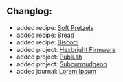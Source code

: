 ## Changlog:
- added recipe: [Soft Pretzels](/recipes/soft-pretzels.html)
- added recipe: [Bread](/recipes/bread.html)
- added recipe: [Biscotti](/recipes/biscotti.html)
- added project: [Hexbright Firmware](https://www.github.com/subcurmudgeon/hexbright-firmware)
- added project: [Publi.sh](https://www.github.com/subcurmudgeon/publi.sh)
- added project: [Subcurmudgeon](https://www.github.com/subcurmudgeon/subcurmudgeon.github.io)
- added journal: [Lorem Ipsum](/journal/20210301-lorem-ipsum.html)
